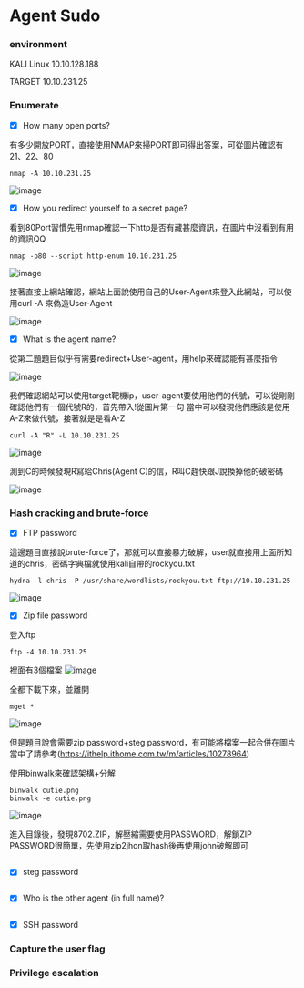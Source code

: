 Agent Sudo
===
### environment
KALI Linux 10.10.128.188

TARGET 10.10.231.25
### Enumerate

- [x] How many open ports?

有多少開放PORT，直接使用NMAP來掃PORT即可得出答案，可從圖片確認有21、22、80

```
nmap -A 10.10.231.25
```

![image](https://user-images.githubusercontent.com/67756786/191733772-deab86e8-7db8-46e7-b19a-f0a117e4f629.png)

- [x] How you redirect yourself to a secret page?

看到80Port習慣先用nmap確認一下http是否有藏甚麼資訊，在圖片中沒看到有用的資訊QQ

```
nmap -p80 --script http-enum 10.10.231.25
```

![image](https://user-images.githubusercontent.com/67756786/191734198-d606f93c-8efc-41b4-8169-2c9660b11190.png)

接著直接上網站確認，網站上面說使用自己的User-Agent來登入此網站，可以使用curl -A 來偽造User-Agent

![image](https://user-images.githubusercontent.com/67756786/191734391-73d49f57-4292-45c5-a704-e987bbb46949.png)

- [x] What is the agent name?

從第二題題目似乎有需要redirect+User-agent，用help來確認能有甚麼指令

![image](https://user-images.githubusercontent.com/67756786/191735180-83d0e05b-f30b-40d5-b4ae-8f65dd18dd91.png)

我們確認網站可以使用target靶機ip，user-agent要使用他們的代號，可以從剛剛確認他們有一個代號R的，首先帶入!從圖片第一句
當中可以發現他們應該是使用A-Z來做代號，接著就是是看A-Z

```
curl -A "R" -L 10.10.231.25
```

![image](https://user-images.githubusercontent.com/67756786/191735580-12b5f2dd-23cb-4c4b-8658-e24e093811f6.png)

測到C的時候發現R寫給Chris(Agent C)的信，R叫C趕快跟J說換掉他的破密碼

![image](https://user-images.githubusercontent.com/67756786/191736011-58dad295-7e4c-460f-9d7c-97112ac79a6b.png)



### Hash cracking and brute-force

- [x] FTP password

這邊題目直接說brute-force了，那就可以直接暴力破解，user就直接用上面所知道的chris，密碼字典檔就使用kali自帶的rockyou.txt

```
hydra -l chris -P /usr/share/wordlists/rockyou.txt ftp://10.10.231.25
```

![image](https://user-images.githubusercontent.com/67756786/191737409-cd62334a-b2aa-47cb-ae72-9c2fad6a7584.png)


- [x] Zip file password

登入ftp

```
ftp -4 10.10.231.25
```

裡面有3個檔案
![image](https://user-images.githubusercontent.com/67756786/191737778-9e06c5b0-a2df-4243-ae96-33e7fd616f33.png)

全都下載下來，並離開
```
mget *
```
![image](https://user-images.githubusercontent.com/67756786/191738013-c9b2bd03-df0e-4315-898d-4442519ed0e6.png)

但是題目說會需要zip password+steg password，有可能將檔案一起合併在圖片當中了請參考(https://ithelp.ithome.com.tw/m/articles/10278964)

使用binwalk來確認架構+分解

```
binwalk cutie.png
binwalk -e cutie.png
```

![image](https://user-images.githubusercontent.com/67756786/191739146-f0ca6795-5f5f-4c98-97c5-6f65578768a8.png)

進入目錄後，發現8702.ZIP，解壓縮需要使用PASSWORD，解鎖ZIP PASSWORD很簡單，先使用zip2jhon取hash後再使用john破解即可
```

```

- [x] steg password


```
```

- [x] Who is the other agent (in full name)?


```
```

- [x] SSH password

### Capture the user flag
### Privilege escalation
